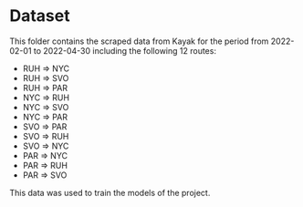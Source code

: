 # Dataset
This folder contains the scraped data from Kayak for the period from 2022-02-01 to 2022-04-30 including the following 12 routes:

- RUH => NYC
- RUH => SVO
- RUH => PAR
- NYC => RUH
- NYC => SVO
- NYC => PAR
- SVO => PAR
- SVO => RUH
- SVO => NYC
- PAR => NYC
- PAR => RUH
- PAR => SVO 

This data was used to train the models of the project.
